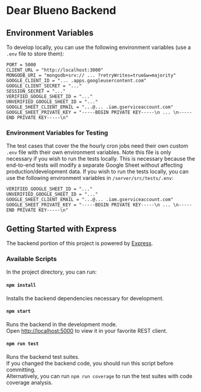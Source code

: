 # Dear Blueno Backend

## Environment Variables

To develop locally, you can use the following environment variables (use a `.env` file to store them):

```
PORT = 5000
CLIENT_URL = "http://localhost:3000"
MONGODB_URI = "mongodb+srv:// ... ?retryWrites=true&w=majority"
GOOGLE_CLIENT_ID = "... .apps.googleusercontent.com"
GOOGLE_CLIENT_SECRET = "..."
SESSION_SECRET = "..."
VERIFIED_GOOGLE_SHEET_ID = "..."
UNVERIFIED_GOOGLE_SHEET_ID = "..."
GOOGLE_SHEET_CLIENT_EMAIL = "...@... .iam.gserviceaccount.com"
GOOGLE_SHEET_PRIVATE_KEY = "-----BEGIN PRIVATE KEY-----\n ... \n-----END PRIVATE KEY-----\n"
```

### Environment Variables for Testing

The test cases that cover the the hourly cron jobs need their own custom `.env` file with their own environment variables. Note this file is only necessary if you wish to run the tests locally. This is necessary because the end-to-end tests will modify a separate Google Sheet without affecting production/development data. If you wish to run the tests locally, you can use the following environment variables in `/server/src/tests/.env`:

```
VERIFIED_GOOGLE_SHEET_ID = "..."
UNVERIFIED_GOOGLE_SHEET_ID = "..."
GOOGLE_SHEET_CLIENT_EMAIL = "...@... .iam.gserviceaccount.com"
GOOGLE_SHEET_PRIVATE_KEY = "-----BEGIN PRIVATE KEY-----\n ... \n-----END PRIVATE KEY-----\n"
```

## Getting Started with Express

The backend portion of this project is powered by [Express](https://expressjs.com/).

### Available Scripts

In the project directory, you can run:

#### `npm install`

Installs the backend dependencies necessary for development.

#### `npm start`

Runs the backend in the development mode.\
Open [http://localhost:5000](http://localhost:5000) to view it in your favorite REST client.

#### `npm run test`

Runs the backend test suites.\
If you changed the backend code, you should run this script before committing.\
Alternatively, you can run `npm run coverage` to run the test suites with code coverage analysis.
